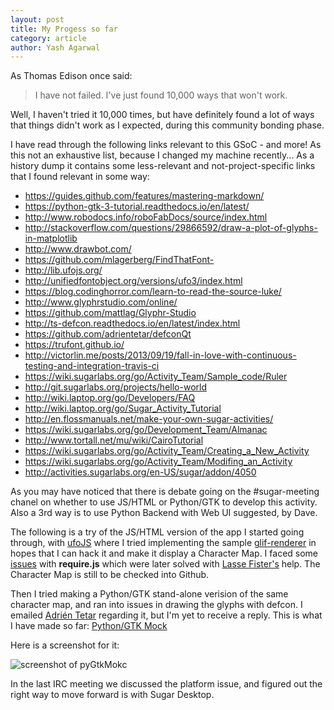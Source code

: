 ```yaml
---
layout: post
title: My Progess so far
category: article
author: Yash Agarwal
---
```


As Thomas Edison once said:

> I have not failed. 
> I've just found 10,000 ways that won't work.

Well, I haven't tried it 10,000 times, but have definitely found a lot of ways that things didn't work as I expected, during this community bonding phase.

I have read through the following links relevant to this GSoC - and more! 
As this not an exhaustive list, because I changed my machine recently... 
As a history dump it contains some less-relevant and not-project-specific links that I found relevant in some way:

* <https://guides.github.com/features/mastering-markdown/>
* <https://python-gtk-3-tutorial.readthedocs.io/en/latest/>
* <http://www.robodocs.info/roboFabDocs/source/index.html>
* <http://stackoverflow.com/questions/29866592/draw-a-plot-of-glyphs-in-matplotlib>
* <http://www.drawbot.com/>
* <https://github.com/mlagerberg/FindThatFont->
* <http://lib.ufojs.org/>
* <http://unifiedfontobject.org/versions/ufo3/index.html>
* <https://blog.codinghorror.com/learn-to-read-the-source-luke/>
* <http://www.glyphrstudio.com/online/>
* <https://github.com/mattlag/Glyphr-Studio>
* <http://ts-defcon.readthedocs.io/en/latest/index.html>
* <https://github.com/adrientetar/defconQt>
* <https://trufont.github.io/>
* <http://victorlin.me/posts/2013/09/19/fall-in-love-with-continuous-testing-and-integration-travis-ci>
* <https://wiki.sugarlabs.org/go/Activity_Team/Sample_code/Ruler>
* <http://git.sugarlabs.org/projects/hello-world>
* <http://wiki.laptop.org/go/Developers/FAQ>
* <http://wiki.laptop.org/go/Sugar_Activity_Tutorial>
* <http://en.flossmanuals.net/make-your-own-sugar-activities/>
* <https://wiki.sugarlabs.org/go/Development_Team/Almanac>
* <http://www.tortall.net/mu/wiki/CairoTutorial>
* <https://wiki.sugarlabs.org/go/Activity_Team/Creating_a_New_Activity>
* <https://wiki.sugarlabs.org/go/Activity_Team/Modifing_an_Activity>
* <http://activities.sugarlabs.org/en-US/sugar/addon/4050>

As you may have noticed that there is debate going on the #sugar-meeting chanel on whether to use JS/HTML or Python/GTK to develop this activity. 
Also a 3rd way is to use Python Backend with Web UI suggested, by Dave.

The following is a try of the JS/HTML version of the app I started going through, with [ufoJS](http://lib.ufojs.org/) where I tried implementing the sample [glif-renderer](http://lib.ufojs.org/env/glif-renderer.xhtml) in hopes that I can hack it and make it display a Character Map. 
I faced some [issues](https://github.com/graphicore/ufoJS/issues/67) with **require.js** which were later solved with [Lasse Fister's](https://github.com/graphicore) help. 
The Character Map is still to be checked into Github. 

Then I tried making a Python/GTK stand-alone verision of the same character map, and ran into issues in drawing the glyphs with defcon. 
I emailed [Adrién Tetar](https://github.com/adrientetar) regarding it, but I'm yet to receive a reply.
This is what I have made so far:
[Python/GTK Mock](https://github.com/sugarlabs/edit-fonts-activity/tree/gh-pages/mockups/pyGtkMock)

Here is a screenshot for it:

![screenshot of pyGtkMokc](mockups/pic.png)

In the last IRC meeting we discussed the platform issue, and figured out the right way to move forward is with Sugar Desktop.
